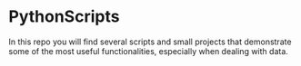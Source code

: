# PythonScripts

In this repo you will find several scripts and small projects that demonstrate some of the most useful functionalities, especially when dealing with data.
